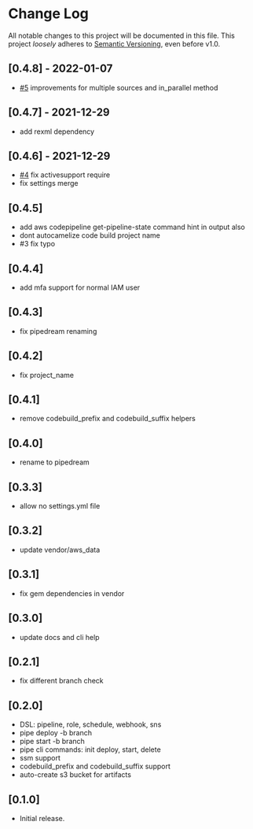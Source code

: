# Change Log

All notable changes to this project will be documented in this file.
This project *loosely* adheres to [Semantic Versioning](http://semver.org/), even before v1.0.

## [0.4.8] - 2022-01-07
- [#5](https://github.com/boltops-tools/pipedream/pull/5) improvements for multiple sources and in_parallel method

## [0.4.7] - 2021-12-29
- add rexml dependency

## [0.4.6] - 2021-12-29
- [#4](https://github.com/boltops-tools/pipedream/pull/4) fix activesupport require
- fix settings merge

## [0.4.5]
- add aws codepipeline get-pipeline-state command hint in output also
- dont autocamelize code build project name
- #3 fix typo

## [0.4.4]
- add mfa support for normal IAM user

## [0.4.3]
- fix pipedream renaming

## [0.4.2]
- fix project_name

## [0.4.1]
- remove codebuild_prefix and codebuild_suffix helpers

## [0.4.0]
- rename to pipedream

## [0.3.3]
- allow no settings.yml file

## [0.3.2]
- update vendor/aws_data

## [0.3.1]
- fix gem dependencies in vendor

## [0.3.0]
- update docs and cli help

## [0.2.1]
- fix different branch check

## [0.2.0]
- DSL: pipeline, role, schedule, webhook, sns
- pipe deploy -b branch
- pipe start -b branch
- pipe cli commands: init deploy, start, delete
- ssm support
- codebuild\_prefix and codebuild\_suffix support
- auto-create s3 bucket for artifacts

## [0.1.0]
- Initial release.
